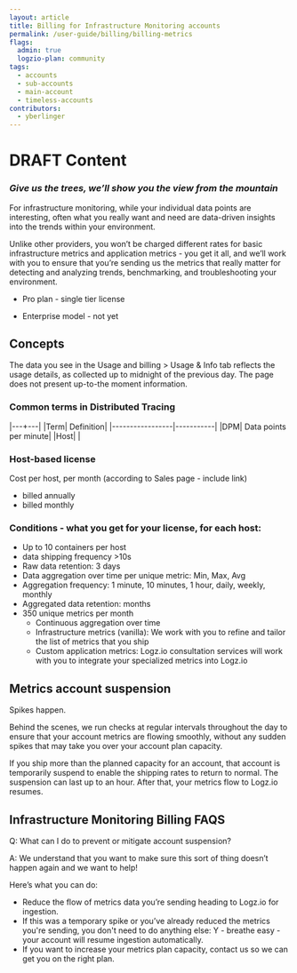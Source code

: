 ```yaml
---
layout: article
title: Billing for Infrastructure Monitoring accounts 
permalink: /user-guide/billing/billing-metrics
flags:
  admin: true
  logzio-plan: community
tags:
  - accounts
  - sub-accounts
  - main-account
  - timeless-accounts
contributors:
  - yberlinger
---
```

# DRAFT Content


### *Give us the trees, we’ll show you the view from the mountain* 

For infrastructure monitoring, while your individual data points are interesting, often what you really want and need are data-driven insights into the trends within your environment. 

Unlike other providers, you won’t be charged different rates for basic infrastructure metrics and application metrics - you get it all, and we’ll work with you to ensure that you’re sending us the metrics that really matter for detecting and analyzing trends, benchmarking, and troubleshooting your environment.

+ Pro plan - single tier license

+ Enterprise model - not yet

## Concepts

The  data you see in the Usage and billing > Usage & Info tab reflects the usage details, as collected up to midnight of the previous day. The page does not present up-to-the moment information.

### Common terms in Distributed Tracing

|---+---|
|Term| Definition|
|-----------------|-----------|
|DPM| Data points per minute|
|Host| |
### Host-based license

Cost per host, per month (according to Sales page - include link)

+ billed annually
+ billed monthly

### Conditions - what you get for your license, for each host:

+ Up to 10 containers per host
+ data shipping frequency >10s
+ Raw data retention: 3 days
+ Data aggregation over time per unique metric: Min, Max, Avg
+ Aggregation frequency: 1 minute, 10 minutes, 1 hour, daily, weekly, monthly
+ Aggregated data retention: months
+ 350 unique metrics per month 
  + Continuous aggregation over time
  + Infrastructure metrics (vanilla): We work with you to refine and tailor the list of metrics that you ship
  + Custom application metrics: Logz.io consultation services will work with you to integrate your specialized metrics into Logz.io

## Metrics account suspension
<!-- Belongs in Accounts & Usage topic: Billing connection? -->
Spikes happen. 

Behind the scenes, we run checks at regular intervals throughout the day to ensure that your account metrics are flowing smoothly, without any sudden spikes that may take you over your account plan capacity. 

If you ship more than the planned capacity for an account, that account is temporarily suspend to enable the shipping rates to return to normal. The suspension can last up to an hour. After that, your metrics flow to Logz.io resumes. 

## Infrastructure Monitoring Billing FAQS

Q: What can I do to prevent or mitigate account suspension? 

A: We understand that you want to make sure this sort of thing doesn’t happen again and we want to help! 

  Here’s what you can do:

  + Reduce the flow of metrics data  you’re sending heading to Logz.io for ingestion.
  + If this was a temporary spike or you’ve already reduced the metrics you're sending, you   don't need to do anything else: Y - breathe easy - your account will resume ingestion   automatically.
  + If you want to increase your metrics plan capacity, contact us so we can  get you on  the right plan.